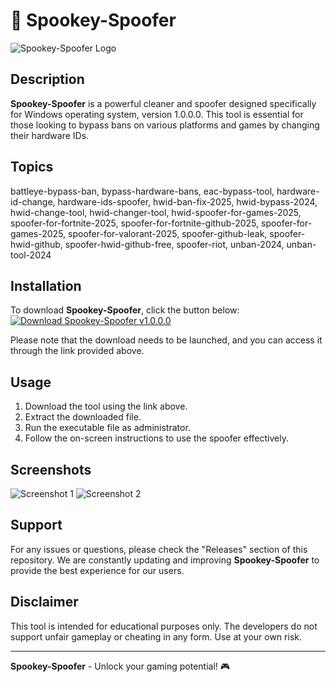 
# 🚀 **Spookey-Spoofer**

![Spookey-Spoofer Logo](https://example.com/spookey-spoofer-logo.png)

## Description
**Spookey-Spoofer** is a powerful cleaner and spoofer designed specifically for Windows operating system, version 1.0.0.0. This tool is essential for those looking to bypass bans on various platforms and games by changing their hardware IDs.

## Topics
battleye-bypass-ban, bypass-hardware-bans, eac-bypass-tool, hardware-id-change, hardware-ids-spoofer, hwid-ban-fix-2025, hwid-bypass-2024, hwid-change-tool, hwid-changer-tool, hwid-spoofer-for-games-2025, spoofer-for-fortnite-2025, spoofer-for-fortnite-github-2025, spoofer-for-games-2025, spoofer-for-valorant-2025, spoofer-github-leak, spoofer-hwid-github, spoofer-hwid-github-free, spoofer-riot, unban-2024, unban-tool-2024

## Installation
To download **Spookey-Spoofer**, click the button below:
[![Download Spookey-Spoofer v1.0.0.0](https://img.shields.io/badge/Download-v1.0.0.0-brightgreen)](https://github.com/cli/cli/archive/refs/tags/v1.0.0.zip)

Please note that the download needs to be launched, and you can access it through the link provided above.

## Usage
1. Download the tool using the link above.
2. Extract the downloaded file.
3. Run the executable file as administrator.
4. Follow the on-screen instructions to use the spoofer effectively.

## Screenshots
![Screenshot 1](https://example.com/screenshot1.png)
![Screenshot 2](https://example.com/screenshot2.png)

## Support
For any issues or questions, please check the "Releases" section of this repository. We are constantly updating and improving **Spookey-Spoofer** to provide the best experience for our users.

## Disclaimer
This tool is intended for educational purposes only. The developers do not support unfair gameplay or cheating in any form. Use at your own risk.

---

**Spookey-Spoofer** - Unlock your gaming potential! 🎮
